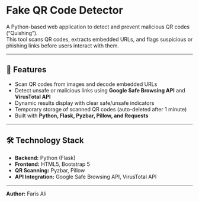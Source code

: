 # Fake QR Code Detector

A Python-based web application to detect and prevent malicious QR codes (“Quishing”).  
This tool scans QR codes, extracts embedded URLs, and flags suspicious or phishing links before users interact with them.

---

## 🚀 Features

- Scan QR codes from images and decode embedded URLs  
- Detect unsafe or malicious links using **Google Safe Browsing API** and **VirusTotal API**  
- Dynamic results display with clear safe/unsafe indicators  
- Temporary storage of scanned QR codes (auto-deleted after 1 minute)  
- Built with **Python, Flask, Pyzbar, Pillow, and Requests**  

---

## 🛠️ Technology Stack

- **Backend:** Python (Flask)  
- **Frontend:** HTML5, Bootstrap 5  
- **QR Scanning:** Pyzbar, Pillow  
- **API Integration:** Google Safe Browsing API, VirusTotal API  

---
**Author:** Faris Ali  

